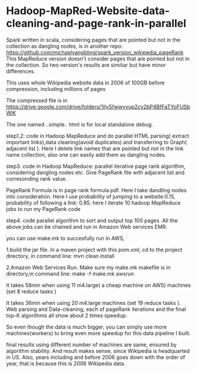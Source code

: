 # Hadoop-MapRed-Website-data-cleaning-and-page-rank-in-parallel

Spark written in scala, considering pages that are pointed but not in the collection as dangling nodes, is in another repo: https://github.com/michaelyangbling/spark_version_wikipedia_pageRank
This MapReduce version doesn't consider pages that are pointed but not in the collection.
So two version's results are similiar but have minor differences.

This uses whole Wikipedia website data in 2006 of 100GB  before compression, including millions of pages

The compressed file is in https://drive.google.com/drive/folders/1IIySfwwyvup2cy2bP4BfFaTYoFUSbWlK

The one named ..simple.. html is for local standalone debug.

step1,2: code in Hadoop MapReduce and do parallel HTML parsing( extract important links),data cleaning(avoid duplicates) and transferring to Graph( adjacent list ). 
Here I delete link names that are pointed but not in the link name collection, also one can easily add them as dangling nodes.

step3. code in Hadoop MapReduce: parallel iterative page rank algorithm, considering dangling nodes etc. Give PageRank file with adjacent list and corresonding rank value.

PageRank Formula is in page rank formula.pdf.
Here I take  dandling nodes into consideration.
Here I use probability of jumping to a website:0.15, probability of following a link: 0.85.
here I iterate 10 hadoop MapReduce jobs to run my PageRank code

step4. code parallel algorithm to sort and output top 100 pages .All the above jobs can be chained and run in Amazon Web services EMR.

you can use make.mk to succesfully run in AWS, 

1.build the jar file.
In a maven project with this pom.xml, cd to the project directory,  in command line: mvn clean install 

2.Amazon Web Services Run.
Make sure my make.mk makefile is in directory,in command line: make -f make.mk awsrun

It takes 58min when using 11  m4.large( a cheap machine on AWS)  machines (set 8 reduce tasks )

It takes 36min when using 20 m4.large machines (set 19 reduce tasks ).
Web parsing and Data-cleaning, each of pageRank iterations and the final top-K algorithms all show about 2 times speedup.

So even though the data is much bigger, you can simply use more machines(workers) to bring even more speedup for this data pipeline I built. 

final results using different number of machines are same, ensured by algorithm stability. And result makes sense, since Wikipedia is headquarted in US. 
Also, years including and before 2006 goes down with the order of year, that is because this is 2006 Wikipedia data. 



